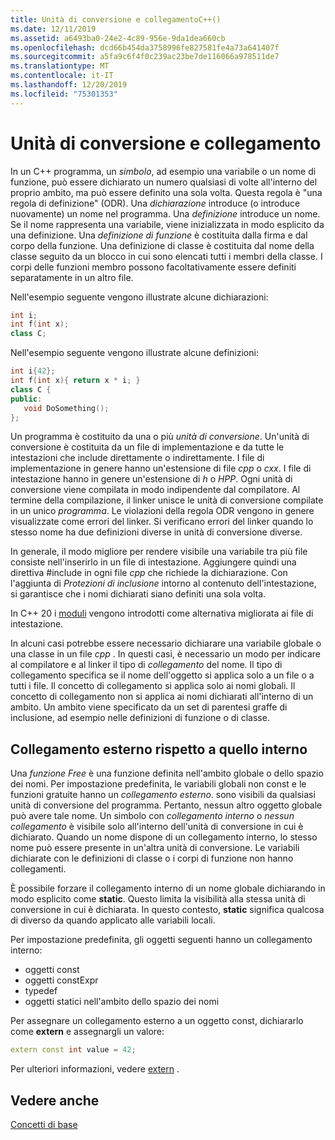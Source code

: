 ```yaml
---
title: Unità di conversione e collegamentoC++()
ms.date: 12/11/2019
ms.assetid: a6493ba0-24e2-4c89-956e-9da1dea660cb
ms.openlocfilehash: dcd66b454da3758996fe827581fe4a73a641407f
ms.sourcegitcommit: a5fa9c6f4f0c239ac23be7de116066a978511de7
ms.translationtype: MT
ms.contentlocale: it-IT
ms.lasthandoff: 12/20/2019
ms.locfileid: "75301353"
---
```

# <a name="translation-units-and-linkage"></a>Unità di conversione e collegamento

In un C++ programma, un *simbolo*, ad esempio una variabile o un nome di funzione, può essere dichiarato un numero qualsiasi di volte all'interno del proprio ambito, ma può essere definito una sola volta. Questa regola è "una regola di definizione" (ODR). Una *dichiarazione* introduce (o introduce nuovamente) un nome nel programma. Una *definizione* introduce un nome. Se il nome rappresenta una variabile, viene inizializzata in modo esplicito da una definizione. Una *definizione di funzione* è costituita dalla firma e dal corpo della funzione. Una definizione di classe è costituita dal nome della classe seguito da un blocco in cui sono elencati tutti i membri della classe. I corpi delle funzioni membro possono facoltativamente essere definiti separatamente in un altro file.

Nell'esempio seguente vengono illustrate alcune dichiarazioni:

```cpp
int i;
int f(int x);
class C;
```

Nell'esempio seguente vengono illustrate alcune definizioni:

```cpp
int i{42};
int f(int x){ return x * i; }
class C {
public:
   void DoSomething();
};
```

Un programma è costituito da una o più *unità di conversione*. Un'unità di conversione è costituita da un file di implementazione e da tutte le intestazioni che include direttamente o indirettamente. I file di implementazione in genere hanno un'estensione di file *cpp* o *cxx*. I file di intestazione hanno in genere un'estensione di *h* o *HPP*. Ogni unità di conversione viene compilata in modo indipendente dal compilatore. Al termine della compilazione, il linker unisce le unità di conversione compilate in un unico *programma*. Le violazioni della regola ODR vengono in genere visualizzate come errori del linker. Si verificano errori del linker quando lo stesso nome ha due definizioni diverse in unità di conversione diverse.

In generale, il modo migliore per rendere visibile una variabile tra più file consiste nell'inserirlo in un file di intestazione. Aggiungere quindi una direttiva #include in ogni file *cpp* che richiede la dichiarazione. Con l'aggiunta di *Protezioni di inclusione* intorno al contenuto dell'intestazione, si garantisce che i nomi dichiarati siano definiti una sola volta.

In C++ 20 i [moduli](modules-cpp.md) vengono introdotti come alternativa migliorata ai file di intestazione.

In alcuni casi potrebbe essere necessario dichiarare una variabile globale o una classe in un file *cpp* . In questi casi, è necessario un modo per indicare al compilatore e al linker il tipo di *collegamento* del nome. Il tipo di collegamento specifica se il nome dell'oggetto si applica solo a un file o a tutti i file. Il concetto di collegamento si applica solo ai nomi globali. Il concetto di collegamento non si applica ai nomi dichiarati all'interno di un ambito. Un ambito viene specificato da un set di parentesi graffe di inclusione, ad esempio nelle definizioni di funzione o di classe.

## <a name="external-vs-internal-linkage"></a>Collegamento esterno rispetto a quello interno

Una *funzione Free* è una funzione definita nell'ambito globale o dello spazio dei nomi. Per impostazione predefinita, le variabili globali non const e le funzioni gratuite hanno un *collegamento esterno*. sono visibili da qualsiasi unità di conversione del programma. Pertanto, nessun altro oggetto globale può avere tale nome. Un simbolo con *collegamento interno* o *nessun collegamento* è visibile solo all'interno dell'unità di conversione in cui è dichiarato. Quando un nome dispone di un collegamento interno, lo stesso nome può essere presente in un'altra unità di conversione. Le variabili dichiarate con le definizioni di classe o i corpi di funzione non hanno collegamenti.

È possibile forzare il collegamento interno di un nome globale dichiarando in modo esplicito come **static**. Questo limita la visibilità alla stessa unità di conversione in cui è dichiarata. In questo contesto, **static** significa qualcosa di diverso da quando applicato alle variabili locali.

Per impostazione predefinita, gli oggetti seguenti hanno un collegamento interno:
- oggetti const
- oggetti constExpr
- typedef
- oggetti statici nell'ambito dello spazio dei nomi

Per assegnare un collegamento esterno a un oggetto const, dichiararlo come **extern** e assegnargli un valore:

```cpp
extern const int value = 42;
```

Per ulteriori informazioni, vedere [extern](extern-cpp.md) .

## <a name="see-also"></a>Vedere anche

[Concetti di base](../cpp/basic-concepts-cpp.md)